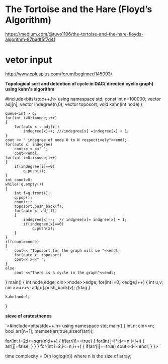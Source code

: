 # The Tortoise and the Hare (Floyd’s Algorithm)
https://medium.com/@tuvo1106/the-tortoise-and-the-hare-floyds-algorithm-87badf5f7d41
# vetor input
http://www.cplusplus.com/forum/beginner/145093/



**Topological sort and detection of cycle in DAC( directed cyclic graph) using kahn's algorithm**


#include<bits/stdc++.h>
using namespace std;
const int n=100000;
vector<int> adj[n];
vector<int> indegree(n,0);
vector<int> toposort;
void kahn(int node)
{
	
	queue<int > q;
	for(int i=0;i<node;i++)
	{
		for(auto x : adj[i])
			indegree[x]++; ///indegree[x] =indegree[x] + 1;
	}
	cout << " indegree of node 0 to N respectively"<<endl;
	for(auto x: indegree)
		cout<< x <<" ";
		cout<<endl;
	for(int i=0;i<node;i++)
	{
		if(indegree[i]==0)
			q.push(i);
	}
	int count=0;
	while(!q.empty())
	{
		int f=q.front();
		q.pop();
		count++;
		toposort.push_back(f);
		for(auto x: adj[f])
		{
			indegree[x]--;  // indgree[x]= indgree[x] + 1;
			if(indegree[x]==0)
				q.push(x);	
		}
	}
	if(count==node)
	{
		cout<< "Toposort for the graph will be "<<endl;
		for(auto x: toposort)
		cout<< x<<" ";	
	}
	else
		cout <<"There is a cycle in the graph"<<endl;
	
}
main()
{
	int node,edge;
	cin>>node>>edge;
	for(int i=0;i<edge;i++)
	{
		int u,v; cin >>u>>v;
		adj[u].push_back(v); //dag
	}
	
	kahn(node);
}
	
	
**sieve of eratosthenes**
	
`<#include<bits/stdc++.h>
using namespace std;
main()
{
  int n;
  cin>>n;
  bool arr[n+1];
  memset(arr,true,sizeof(arr));
  
  for(int i=2;i<=sqrt(n);i++)
  {
  	if(arr[i]==true)
  	{
  		for(int j=i*i;j<=n;j=j+i)
  		{
  			arr[j]=false;
		}
	}
  }
  for(int i=2;i<=n;i++)
  {
  	if(arr[i]==true)
  		cout<<i<<endl;
  }
}>
 `
			      
time complexity = O(n loglog(n)) 
			      where n is the size of array;
			      

